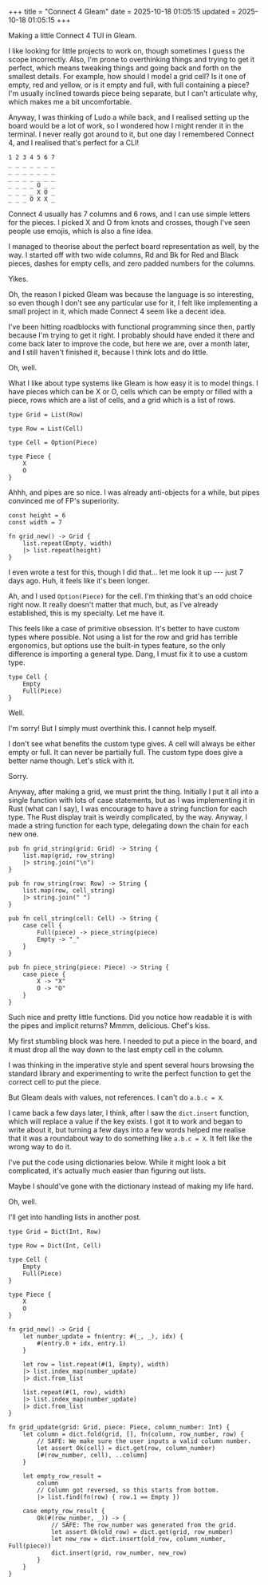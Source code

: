 +++
title = "Connect 4 Gleam"
date = 2025-10-18 01:05:15
updated = 2025-10-18 01:05:15
+++

Making a little Connect 4 TUI in Gleam.

I like looking for little projects to work on,
though sometimes I guess the scope incorrectly.
Also, I'm prone to overthinking things
and trying to get it perfect,
which means tweaking things and going back and forth
on the smallest details.
For example, how should I model a grid cell?
Is it one of empty, red and yellow,
or is it empty and full, with full containing a piece?
I'm usually inclined towards piece being separate,
but I can't articulate why,
which makes me a bit uncomfortable.

Anyway, I was thinking of Ludo a while back,
and I realised setting up the board
would be a lot of work,
so I wondered how I might render it in the terminal.
I never really got around to it,
but one day I remembered Connect 4,
and I realised that's perfect for a CLI!

```
1 2 3 4 5 6 7
_ _ _ _ _ _ _
_ _ _ _ _ _ _
_ _ _ _ _ _ _
_ _ _ _ O _ _
_ _ _ _ X O _
_ _ _ O X X _
```

Connect 4 usually has 7 columns and 6 rows,
and I can use simple letters for the pieces.
I picked X and O from knots and crosses,
though I've seen people use emojis,
which is also a fine idea.

I managed to theorise about the perfect
board representation as well, by the way.
I started off with two wide columns,
Rd and Bk for Red and Black pieces,
dashes for empty cells,
and zero padded numbers for the columns.

Yikes.

Oh, the reason I picked Gleam
was because the language is so interesting,
so even though I don't see any particular use for it,
I felt like implementing a small project in it,
which made Connect 4 seem like a decent idea.

I've been hitting roadblocks with
functional programming since then,
partly because I'm trying to get it right.
I probably should have ended it there
and come back later to improve the code,
but here we are, over a month later,
and I still haven't finished it,
because I think lots and do little.

Oh, well.

What I like about type systems like Gleam
is how easy it is to model things.
I have pieces which can be X or O,
cells which can be empty or filled with a piece,
rows which are a list of cells,
and a grid which is a list of rows.

```
type Grid = List(Row)

type Row = List(Cell)

type Cell = Option(Piece)

type Piece {
	X
	O
}
```

Ahhh, and pipes are so nice.
I was already anti-objects for a while,
but pipes convinced me of FP's superiority.

```
const height = 6
const width = 7

fn grid_new() -> Grid {
	list.repeat(Empty, width)
	|> list.repeat(height)
}
```

I even wrote a test for this,
though I did that... let me look it up
--- just 7 days ago.
Huh, it feels like it's been longer.

Ah, and I used `Option(Piece)` for the cell.
I'm thinking that's an odd choice right now.
It really doesn't matter that much,
but, as I've already established,
this is my specialty.
Let me have it.

This feels like a case of primitive obsession.
It's better to have custom types where possible.
Not using a list for the row and grid
has terrible ergonomics,
but options use the built-in types feature,
so the only difference is importing a general type.
Dang, I must fix it to use a custom type.

```
type Cell {
	Empty
	Full(Piece)
}
```

Well.

I'm sorry! But I simply must overthink this.
I cannot help myself.

I don't see what benefits the custom type gives.
A cell will always be either empty or full.
It can never be partially full.
The custom type does give a better name though.
Let's stick with it.

Sorry.

Anyway, after making a grid,
we must print the thing.
Initially I put it all into a single function
with lots of case statements,
but as I was implementing it in Rust (what can I say),
I was encourage to have a string function for each type.
The Rust display trait is weirdly complicated, by the way.
Anyway, I made a string function for each type,
delegating down the chain for each new one.

```
pub fn grid_string(grid: Grid) -> String {
	list.map(grid, row_string)
	|> string.join("\n")
}

pub fn row_string(row: Row) -> String {
	list.map(row, cell_string)
	|> string.join(" ")
}

pub fn cell_string(cell: Cell) -> String {
	case cell {
		Full(piece) -> piece_string(piece)
		Empty -> "_"
	}
}

pub fn piece_string(piece: Piece) -> String {
	case piece {
		X -> "X"
		O -> "O"
	}
}
```

Such nice and pretty little functions.
Did you notice how readable it is
with the pipes and implicit returns?
Mmmm, delicious. Chef's kiss.

My first stumbling block was here.
I needed to put a piece in the board,
and it must drop all the way down
to the last empty cell in the column.

I was thinking in the imperative style
and spent several hours
browsing the standard library and experimenting
to write the perfect function
to get the correct cell to put the piece.

But Gleam deals with values, not references.
I can't do `a.b.c = X`.

I came back a few days later, I think,
after I saw the `dict.insert` function,
which will replace a value if the key exists.
I got it to work and began to write about it,
but turning a few days into a few words
helped me realise that it was a roundabout way
to do something like `a.b.c = X`.
It felt like the wrong way to do it.

I've put the code using dictionaries below.
While it might look a bit complicated,
it's actually much easier than figuring out lists.

Maybe I should've gone with the dictionary
instead of making my life hard.

Oh, well.

I'll get into handling lists in another post.

```
type Grid = Dict(Int, Row)

type Row = Dict(Int, Cell)

type Cell {
	Empty
	Full(Piece)
}

type Piece {
	X
	O
}

fn grid_new() -> Grid {
	let number_update = fn(entry: #(_, _), idx) {
		#(entry.0 + idx, entry.1)
	}

	let row = list.repeat(#(1, Empty), width)
	|> list.index_map(number_update)
	|> dict.from_list
	
	list.repeat(#(1, row), width)
	|> list.index_map(number_update)
	|> dict.from_list
}

fn grid_update(grid: Grid, piece: Piece, column_number: Int) {
	let column = dict.fold(grid, [], fn(column, row_number, row) {
		// SAFE: We make sure the user inputs a valid column number.
		let assert Ok(cell) = dict.get(row, column_number)
		[#(row_number, cell), ..column]
	}

	let empty_row_result =
		column
		// Column got reversed, so this starts from bottom.
		|> list.find(fn(row) { row.1 == Empty })
	
	case empty_row_result {
		Ok(#(row_number, _)) -> {
			// SAFE: The row_number was generated from the grid.
			let assert Ok(old_row) = dict.get(grid, row_number)
			let new_row = dict.insert(old_row, column_number, Full(piece))
			dict.insert(grid, row_number, new_row)
		}
	}
}
```
